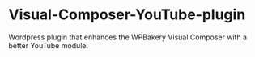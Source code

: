 # Visual-Composer-YouTube-plugin
Wordpress plugin that enhances the WPBakery Visual Composer with a better YouTube module.
